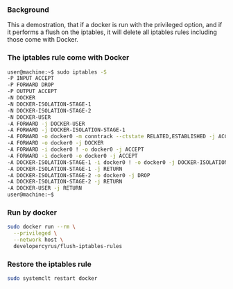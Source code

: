 ### Background
This a demostration, that if a docker is run with the privileged option, and if it performs a flush on the iptables, it will delete all iptables rules including those come with Docker.

### The iptables rule come with Docker
```bash
user@machine:~$ sudo iptables -S
-P INPUT ACCEPT
-P FORWARD DROP
-P OUTPUT ACCEPT
-N DOCKER
-N DOCKER-ISOLATION-STAGE-1
-N DOCKER-ISOLATION-STAGE-2
-N DOCKER-USER
-A FORWARD -j DOCKER-USER
-A FORWARD -j DOCKER-ISOLATION-STAGE-1
-A FORWARD -o docker0 -m conntrack --ctstate RELATED,ESTABLISHED -j ACCEPT
-A FORWARD -o docker0 -j DOCKER
-A FORWARD -i docker0 ! -o docker0 -j ACCEPT
-A FORWARD -i docker0 -o docker0 -j ACCEPT
-A DOCKER-ISOLATION-STAGE-1 -i docker0 ! -o docker0 -j DOCKER-ISOLATION-STAGE-2
-A DOCKER-ISOLATION-STAGE-1 -j RETURN
-A DOCKER-ISOLATION-STAGE-2 -o docker0 -j DROP
-A DOCKER-ISOLATION-STAGE-2 -j RETURN
-A DOCKER-USER -j RETURN
user@machine:~$
```

### Run by docker 
```bash
sudo docker run --rm \
  --privileged \
  --network host \
  developercyrus/flush-iptables-rules
```

### Restore the iptables rule
```bash
sudo systemclt restart docker
```
